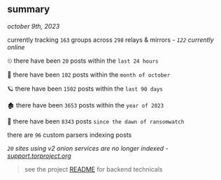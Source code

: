 
## summary
_october 9th, 2023_

currently tracking `163` groups across `298` relays & mirrors - _`122` currently online_

⏲ there have been `20` posts within the `last 24 hours`

🦈 there have been `102` posts within the `month of october`

🪐 there have been `1502` posts within the `last 90 days`

🏚 there have been `3653` posts within the `year of 2023`

🦕 there have been `8343` posts `since the dawn of ransomwatch`

there are `96` custom parsers indexing posts

_`20` sites using v2 onion services are no longer indexed - [support.torproject.org](https://support.torproject.org/onionservices/v2-deprecation/)_

> see the project [README](https://github.com/joshhighet/ransomwatch#ransomwatch--) for backend technicals
